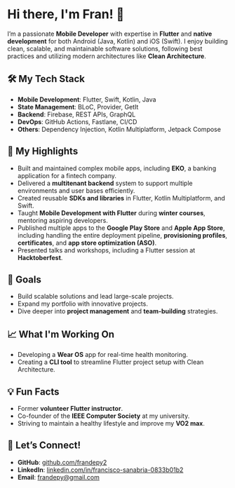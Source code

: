 # Hi there, I'm Fran! 👋

I’m a passionate **Mobile Developer** with expertise in **Flutter** and **native development** for both Android (Java, Kotlin) and iOS (Swift). I enjoy building clean, scalable, and maintainable software solutions, following best practices and utilizing modern architectures like **Clean Architecture**.

## 🛠️ My Tech Stack
- **Mobile Development**: Flutter, Swift, Kotlin, Java  
- **State Management**: BLoC, Provider, GetIt  
- **Backend**: Firebase, REST APIs, GraphQL  
- **DevOps**: GitHub Actions, Fastlane, CI/CD  
- **Others**: Dependency Injection, Kotlin Multiplatform, Jetpack Compose  

## 🌟 My Highlights
- Built and maintained complex mobile apps, including **EKO**, a banking application for a fintech company.
- Delivered a **multitenant backend** system to support multiple environments and user bases efficiently.
- Created reusable **SDKs and libraries** in Flutter, Kotlin Multiplatform, and Swift.
- Taught **Mobile Development with Flutter** during **winter courses**, mentoring aspiring developers.
- Published multiple apps to the **Google Play Store** and **Apple App Store**, including handling the entire deployment pipeline, **provisioning profiles**, **certificates**, and **app store optimization (ASO)**.
- Presented talks and workshops, including a Flutter session at **Hacktoberfest**.

## 🚀 Goals
- Build scalable solutions and lead large-scale projects.
- Expand my portfolio with innovative projects.
- Dive deeper into **project management** and **team-building** strategies.

## 📈 What I'm Working On
- Developing a **Wear OS** app for real-time health monitoring.
- Creating a **CLI tool** to streamline Flutter project setup with Clean Architecture.

## 💡 Fun Facts
- Former **volunteer Flutter instructor**.
- Co-founder of the **IEEE Computer Society** at my university.
- Striving to maintain a healthy lifestyle and improve my **VO2 max**.

## 💬 Let’s Connect!
- **GitHub**: [github.com/frandepy2](https://github.com/frandepy2)  
- **LinkedIn**: [linkedin.com/in/francisco-sanabria-0833b01b2](https://www.linkedin.com/in/francisco-sanabria-0833b01b2/)  
- **Email**: [frandepy@gmail.com](mailto:frandepy@gmail.com)

